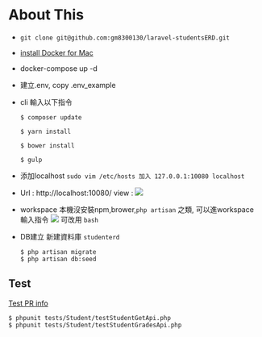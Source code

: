
# About This

- `git clone git@github.com:gm8300130/laravel-studentsERD.git`

- [install Docker for Mac](https://docs.docker.com/docker-for-mac/install/)

- docker-compose up -d

- 建立.env, copy .env_example

- cli 輸入以下指令
    ``` 
    $ composer update
    
    $ yarn install 
    
    $ bower install 
    
    $ gulp
    ```
- 添加localhost 
`sudo vim /etc/hosts 加入 127.0.0.1:10080 localhost`

- Url : http://localhost:10080/
view :
![](http://ww4.sinaimg.cn/large/006tNbRwgy1ffqvw234hej315t0idq4n.jpg)

- workspace
本機沒安裝npm,brower,`php artisan` 之類, 可以進workspace 輸入指令
![](http://ww4.sinaimg.cn/large/006tNbRwgy1ffqvxlnnnaj30uk0la42h.jpg)
可改用 `bash`

- DB建立
新建資料庫 `studenterd`
    ```
    $ php artisan migrate
    $ php artisan db:seed
    ```
## Test
[Test PR info](https://github.com/gm8300130/laravel-studentsERD/pull/5)

```
$ phpunit tests/Student/testStudentGetApi.php
$ phpunit tests/Student/testStudentGradesApi.php
```